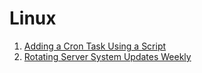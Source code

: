 # Linux

1. [Adding a Cron Task Using a Script](adding_a_cron_task_using_a_script.md)
2. [Rotating Server System Updates Weekly](RotatingServerSystemUpdatesWeekly.md)

